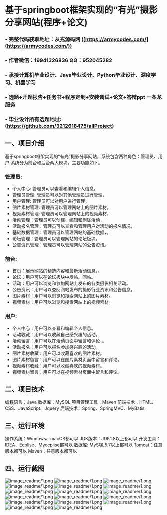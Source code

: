 基于springboot框架实现的“有光”摄影分享网站(程序+论文)
=
### - 完整代码获取地址：从戎源码网 ([https://armycodes.com/](https://armycodes.com/))
### - 作者微信：19941326836  QQ：952045282 
### - 承接计算机毕业设计、Java毕业设计、Python毕业设计、深度学习、机器学习
### - 选题+开题报告+任务书+程序定制+安装调试+论文+答辩ppt 一条龙服务
### - 毕业设计所有选题地址:(https://github.com/3212618475/allProject)


一、项目介绍
---
基于springboot框架实现的“有光”摄影分享网站，系统包含两种角色：管理员、用户,系统分为前台和后台两大模块，主要功能如下。

### 管理员:
- 个人中心: 管理员可以查看和编辑个人信息。
- 管理员管理: 管理员可以对其他管理员进行管理，
- 用户管理: 管理员可以对用户进行管理，
- 图片素材管理: 管理员可以管理网站上的图片素材，
- 视频素材管理: 管理员可以管理网站上的视频素材，
- 活动管理：管理员可以创建、编辑和删除活动，
- 活动报名管理：管理员可以查看和管理用户对活动的报名情况，
- 基础数据管理：管理员可以管理网站的基础数据，。
- 论坛管理：管理员可以管理网站的论坛板块。
- 公告资讯管理：管理员可以管理网站的公告资讯。

### 前台:
- 首页：展示网站的精选内容和最新活动信息，。
- 论坛：用户可以在论坛板块中发帖、回帖。
- 活动：用户可以浏览和参加网站上发布的各类摄影相关活动。
- 公告资讯：用户可以查阅网站发布的摄影行业资讯和公告信息。
- 图片素材：用户可以浏览和搜索网站上的图片素材。
- 视频素材：用户可以浏览和搜索网站上的视频素材。

### 用户:
- 个人中心：用户可以查看和编辑个人信息。
- 活动收藏：用户可以收藏自己感兴趣的活动。
- 活动留言：用户可以在活动页面中留言和评论，。
- 活动报名：用户可以报名参加感兴趣的活动。
- 图片素材收藏：用户可以收藏喜欢的图片素材。
- 图片素材留言：用户可以在图片素材页面中留言和评论。
- 视频素材收藏：用户可以收藏喜欢的视频素材。
- 视频素材留言：用户可以在视频素材页面中留言和评论。


二、项目技术
---
编程语言：Java
数据库：MySQL
项目管理工具：Maven
前端技术：HTML、CSS、JavaScript、Jquery
后端技术：Spring、SpringMVC、MyBatis

三、运行环境
---
操作系统：Windows、macOS都可以
JDK版本：JDK1.8以上都可以
开发工具：IDEA、Ecplise、Myecplise都可以
数据库: MySQL5.7以上都可以
Tomcat：任意版本都可以
Maven：任意版本都可以

四、运行截图
---
![image_readme/1.png](https://github.com/3212618475/Structure-of-Photography-Sharing-/blob/fc3ae27607f57d09bcac8dde4a8412cafbb1c521/image_readme/1.png)
![image_readme/1.png](https://github.com/3212618475/Structure-of-Photography-Sharing-/blob/fc3ae27607f57d09bcac8dde4a8412cafbb1c521/image_readme/2.png)
![image_readme/1.png](https://github.com/3212618475/Structure-of-Photography-Sharing-/blob/fc3ae27607f57d09bcac8dde4a8412cafbb1c521/image_readme/3.png)
![image_readme/1.png](https://github.com/3212618475/Structure-of-Photography-Sharing-/blob/fc3ae27607f57d09bcac8dde4a8412cafbb1c521/image_readme/4.png)
![image_readme/1.png](https://github.com/3212618475/Structure-of-Photography-Sharing-/blob/fc3ae27607f57d09bcac8dde4a8412cafbb1c521/image_readme/5.png)
![image_readme/1.png](https://github.com/3212618475/Structure-of-Photography-Sharing-/blob/fc3ae27607f57d09bcac8dde4a8412cafbb1c521/image_readme/6.png)
![image_readme/1.png](https://github.com/3212618475/Structure-of-Photography-Sharing-/blob/fc3ae27607f57d09bcac8dde4a8412cafbb1c521/image_readme/7.png)
![image_readme/1.png](https://github.com/3212618475/Structure-of-Photography-Sharing-/blob/fc3ae27607f57d09bcac8dde4a8412cafbb1c521/image_readme/8.png)
![image_readme/1.png](https://github.com/3212618475/Structure-of-Photography-Sharing-/blob/fc3ae27607f57d09bcac8dde4a8412cafbb1c521/image_readme/9.png)
![image_readme/1.png](https://github.com/3212618475/Structure-of-Photography-Sharing-/blob/fc3ae27607f57d09bcac8dde4a8412cafbb1c521/image_readme/10.png)
![image_readme/1.png](https://github.com/3212618475/Structure-of-Photography-Sharing-/blob/fc3ae27607f57d09bcac8dde4a8412cafbb1c521/image_readme/11.png)
![image_readme/1.png](https://github.com/3212618475/Structure-of-Photography-Sharing-/blob/fc3ae27607f57d09bcac8dde4a8412cafbb1c521/image_readme/12.png)
![image_readme/1.png](https://github.com/3212618475/Structure-of-Photography-Sharing-/blob/fc3ae27607f57d09bcac8dde4a8412cafbb1c521/image_readme/13.png)
![image_readme/1.png](https://github.com/3212618475/Structure-of-Photography-Sharing-/blob/fc3ae27607f57d09bcac8dde4a8412cafbb1c521/image_readme/14.png)
![image_readme/1.png](https://github.com/3212618475/Structure-of-Photography-Sharing-/blob/fc3ae27607f57d09bcac8dde4a8412cafbb1c521/image_readme/15.png)
![image_readme/1.png](https://github.com/3212618475/Structure-of-Photography-Sharing-/blob/fc3ae27607f57d09bcac8dde4a8412cafbb1c521/image_readme/16.png)
![image_readme/1.png](https://github.com/3212618475/Structure-of-Photography-Sharing-/blob/fc3ae27607f57d09bcac8dde4a8412cafbb1c521/image_readme/17.png)

